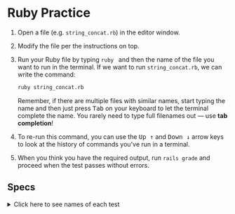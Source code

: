 # Ruby Practice

 1. Open a file (e.g. `string_concat.rb`) in the editor window.
 1. Modify the file per the instructions on top.
 1. Run your Ruby file by typing `ruby ` and then the name of the file you want to run in the terminal. If we want to run `string_concat.rb`, we can write the command:

      ```bash
      ruby string_concat.rb
      ```
   
      Remember, if there are multiple files with similar names, start typing the name and then just press <kbd>Tab</kbd> on your keyboard to let the terminal complete the name. You rarely need to type full filenames out — use **tab completion**!

1. To re-run this command, you can use the <kbd>Up ↑</kbd> and <kbd>Down ↓</kbd> arrow keys to look at the history of commands you've run in a terminal.
1. When you think you have the required output, run `rails grade` and proceed when the test passes without errors.


## Specs
<details>
  <summary>Click here to see names of each test</summary>

string_multiplication.rb should output 'HoHoHo' using String multiplication 

string_strip.rb should output 'remove outside spaces'

string_case.rb should output 'HELLO friends AnD FaMiLy' 

string_gsub.rb should output 'put spaces in between these words' 

string_chomp.rb should remove ending '$' 

string_gets.rb should output 'Hello, name!' 

</details>
